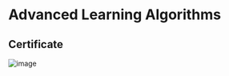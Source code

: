 # Advanced Learning Algorithms
## Certificate
![image](https://github.com/user-attachments/assets/adb73e99-ddaf-48ad-a982-9ef94bcc7e63)
